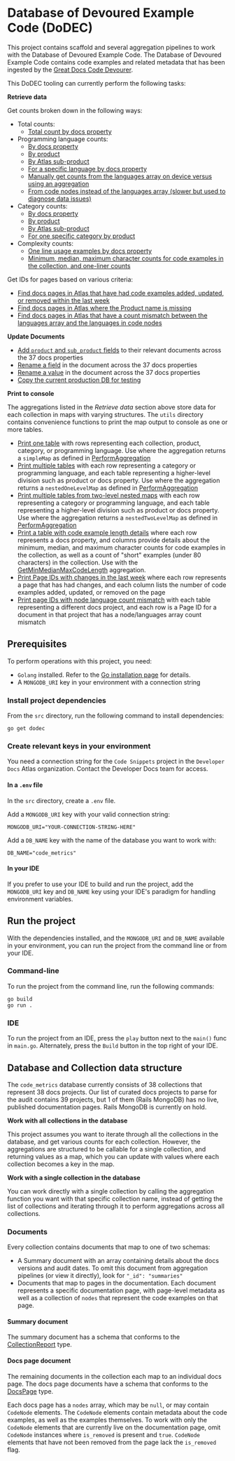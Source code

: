 # Database of Devoured Example Code (DoDEC)

This project contains scaffold and several aggregation pipelines to work with the Database of Devoured Example Code.
The Database of Devoured Example Code contains code examples and related metadata that has been ingested by the [Great
Docs Code Devourer](https://github.com/mongodb/code-example-tooling/tree/main/audit/gdcd).

This DoDEC tooling can currently perform the following tasks:

**Retrieve data**

Get counts broken down in the following ways:

- Total counts:
  - [Total count by docs property](src/aggregations/GetCollectionCount.go)
- Programming language counts:
  - [By docs property](src/aggregations/GetLanguageCounts.go)
  - [By product](src/aggregations/GetProductLanguageCounts.go)
  - [By Atlas sub-product](src/aggregations/GetSubProductLanguageCounts.go)
  - [For a specific language by docs property](src/aggregations/GetSpecificLanguageCounts.go)
  - [Manually get counts from the languages array on device versus using an aggregation](/src/aggregations/GetLangCountFromLangArrayManually.go)
  - [From code nodes instead of the languages array (slower but used to diagnose data issues)](/src/aggregations/GetLangCountFromNodes.go)
- Category counts:
  - [By docs property](src/aggregations/GetCategoryCounts.go)
  - [By product](src/aggregations/GetProductCategoryCounts.go)
  - [By Atlas sub-product](src/aggregations/GetSubProductCategoryCounts.go)
  - [For one specific category by product](src/aggregations/GetSpecificCategoryByProduct.go)
- Complexity counts:
  - [One line usage examples by docs property](src/aggregations/GetOneLineUsageExampleCounts.go)
  - [Minimum, median, maximum character counts for code examples in the collection, and one-liner counts](src/aggregations/GetMinMedianMaxCodeLength.go)

Get IDs for pages based on various criteria:
- [Find docs pages in Atlas that have had code examples added, updated, or removed within the last week](/src/aggregations/GetDocsIdsWithRecentActivity.go)
- [Find docs pages in Atlas where the Product name is missing](/src/aggregations/FindDocsMissingProduct.go)
- [Find docs pages in Atlas that have a count mismatch between the languages array and the languages in code nodes](/src/aggregations/GetPagesWithNodeLangCountMismatch.go)

**Update Documents**
- [Add `product` and `sub_product` fields](src/updates/AddProductNames.go) to their relevant documents across the 37
  docs properties
- [Rename a field](src/updates/RenameField.go) in the document across the 37 docs properties
- [Rename a value](src/updates/RenameValue.go) in the document across the 37 docs properties
- [Copy the current production DB for testing](/src/updates/CopyDBForTesting.go)

**Print to console**

The aggregations listed in the *Retrieve data* section above store data for each collection in maps with varying
structures. The `utils` directory contains convenience functions to print the map output to console as one or more
tables.

- [Print one table](src/utils/PrintSimpleCountDataToConsole.go) with rows representing each collection, product, category,
  or programming language. Use where the aggregation returns a `simpleMap` as defined in [PerformAggregation](src/PerformAggregation.go)
- [Print multiple tables](src/utils/PrintNestedOneLevelCountDataToConsole.go) with each row representing a category or 
  programming language, and each table representing a higher-level division such as product or docs property. Use where
  the aggregation returns a `nestedOneLevelMap` as defined in [PerformAggregation](src/PerformAggregation.go)
- [Print multiple tables from two-level nested maps](src/utils/PrintNestedTwoLevelCountDataToConsole.go) with each row
  representing a category or programming language, and each table representing a higher-level division such as product
  or docs property. Use where the aggregation returns a `nestedTwoLevelMap` as defined in [PerformAggregation](src/PerformAggregation.go)
- [Print a table with code example length details](src/utils/PrintLengthCountMapToConsole.go) where each row represents
  a docs property, and columns provide details about the minimum, median, and maximum character counts for code examples
  in the collection, as well as a count of "short" examples (under 80 characters) in the collection. Use with the
  [GetMinMedianMaxCodeLength](src/aggregations/GetMinMedianMaxCodeLength.go) aggregation.
- [Print Page IDs with changes in the last week](/src/utils/PrintPageIdChangesCountMap.go) where each row represents a
  page that has had changes, and each column lists the number of code examples added, updated, or removed on the page
- [Print page IDs with node language count mismatch](/src/utils/PrintPageIdChangesCountMap.go) with each table representing
  a different docs project, and each row is a Page ID for a document in that project that has a node/languages array
  count mismatch

## Prerequisites

To perform operations with this project, you need:

- `Golang` installed. Refer to the [Go installation page](https://go.dev/doc/install) for details.
- A `MONGODB_URI` key in your environment with a connection string

### Install project dependencies

From the `src` directory, run the following command to install
dependencies:

```shell
go get dodec
```

### Create relevant keys in your environment

You need a connection string for the `Code Snippets` project in the `Developer Docs` Atlas organization. Contact the
Developer Docs team for access.

#### In a `.env` file

In the `src` directory, create a `.env` file.

Add a `MONGODB_URI` key with your valid connection string:

```
MONGODB_URI="YOUR-CONNECTION-STRING-HERE"
```

Add a `DB_NAME` key with the name of the database you want to work with:

```
DB_NAME="code_metrics"
```

#### In your IDE

If you prefer to use your IDE to build and run the project, add the `MONGODB_URI` key and `DB_NAME` key using your
IDE's paradigm for handling environment variables.

## Run the project

With the dependencies installed, and the `MONGODB_URI` and `DB_NAME` available in your environment, you can run the
project from the command line or from your IDE.

### Command-line

To run the project from the command line, run the following commands:

```
go build
go run .
```

### IDE

To run the project from an IDE, press the `play` button next to the `main()`
func in `main.go`. Alternately, press the `Build` button in the top right of
your IDE.

## Database and Collection data structure

The `code_metrics` database currently consists of 38 collections that represent 38 docs projects. Our list of curated
docs projects to parse for the audit contains 39 projects, but 1 of them (Rails MongoDB) has no live, published
documentation pages. Rails MongoDB is currently on hold.

**Work with all collections in the database**

This project assumes you want to iterate through all the collections in the database, and get various counts for each
collection. However, the aggregations are structured to be callable for a single collection, and returning values as a
map, which you can update with values where each collection becomes a key in the map.

**Work with a single collection in the database**

You can work directly with a single collection by calling the aggregation function you want with that specific
collection name, instead of getting the list of collections and iterating through it to perform aggregations across all
collections.

### Documents

Every collection contains documents that map to one of two schemas:

- A Summary document with an array containing details about the docs versions and audit dates. To omit this document from
  aggregation pipelines (or view it directly), look for `"_id": "summaries"`
- Documents that map to pages in the documentation. Each document represents a specific documentation page, with
  page-level metadata as well as a collection of `nodes` that represent the code examples on that page.

#### Summary document

The summary document has a schema that conforms to the
[CollectionReport](https://github.com/mongodb/code-example-tooling/blob/main/audit/common/CollectionReport.go) type.

#### Docs page document

The remaining documents in the collection each map to an individual docs page. The docs page documents have a schema that
conforms to the [DocsPage](https://github.com/mongodb/code-example-tooling/blob/main/audit/common/DocsPage.go) type.

Each docs page has a `nodes` array, which may be `null`, or may contain `CodeNode` elements. The `CodeNode` elements
contain metadata about the code examples, as well as the examples themselves. To work with only the `CodeNode` elements
that are currently live on the documentation page, omit `CodeNode` instances where `is_removed` is present and `true`.
`CodeNode` elements that have not been removed from the page lack the `is_removed` flag.
